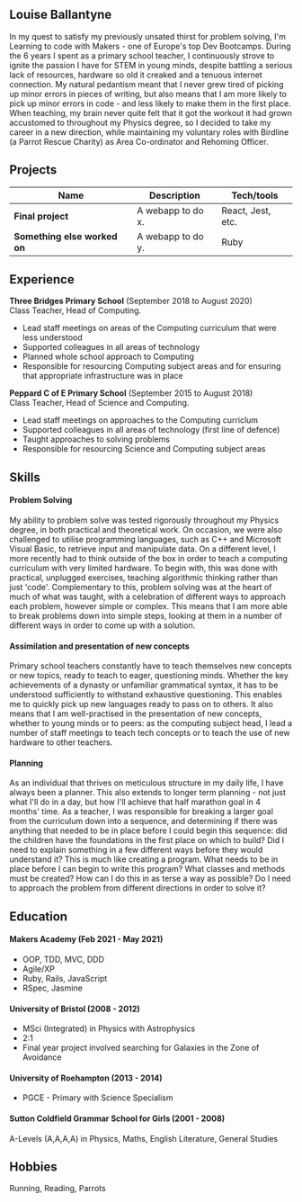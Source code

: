 ## Louise Ballantyne

In my quest to satisfy my previously unsated thirst for problem solving, I'm Learning to code with Makers - one of Europe's top Dev Bootcamps. During the 6 years I spent as a primary school teacher, I continuously strove to ignite the passion I have for STEM in young minds, despite battling a serious lack of resources, hardware so old it creaked and a tenuous internet connection. My natural pedantism meant that I never grew tired of picking up minor errors in pieces of writing, but also means that I am more likely to pick up minor errors in code - and less likely to make them in the first place. When teaching, my brain never quite felt that it got the workout it had grown accustomed to throughout my Physics degree, so I decided to take my career in a new direction, while maintaining my voluntary roles with Birdline (a Parrot Rescue Charity) as Area Co-ordinator and Rehoming Officer.

## Projects

| Name                         | Description       | Tech/tools        |
| ---------------------------- | ----------------- | ----------------- |
| **Final project**            | A webapp to do x. | React, Jest, etc. |
| **Something else worked on** | A webapp to do y. | Ruby              |

## Experience

**Three Bridges Primary School** (September 2018 to August 2020)  
Class Teacher, Head of Computing.

- Lead staff meetings on areas of the Computing curriculum that were less understood
- Supported colleagues in all areas of technology
- Planned whole school approach to Computing 
- Responsible for resourcing Computing subject areas and for ensuring that appropriate infrastructure was in place

**Peppard C of E Primary School** (September 2015 to August 2018)  
Class Teacher, Head of Science and Computing.

- Lead staff meetings on approaches to the Computing curriclum
- Supported colleagues in all areas of technology (first line of defence)
- Taught approaches to solving problems
- Responsible for resourcing Science and Computing subject areas

## Skills

#### Problem Solving

My ability to problem solve was tested rigorously throughout my Physics degree, in both practical and theoretical work. On occasion, we were also challenged to utilise programming languages, such as C++ and Microsoft Visual Basic, to retrieve input and manipulate data. On a different level, I more recently had to think outside of the box in order to teach a computing curriculum with very limited hardware. To begin with, this was done with practical, unplugged exercises, teaching algorithmic thinking rather than just 'code'. Complementary to this, problem solving was at the heart of much of what was taught, with a celebration of different ways to approach each problem, however simple or complex. This means that I am more able to break problems down into simple steps, looking at them in a number of different ways in order to come up with a solution.

#### Assimilation and presentation of new concepts

Primary school teachers constantly have to teach themselves new concepts or new topics, ready to teach to eager, questioning minds. Whether the key achievements of a dynasty or unfamiliar grammatical syntax, it has to be understood sufficiently to withstand exhaustive questioning. This enables me to quickly pick up new languages ready to pass on to others. It also means that I am well-practised in the presentation of new concepts, whether to young minds or to peers: as the computing subject head, I lead a number of staff meetings to teach tech concepts or to teach the use of new hardware to other teachers. 

#### Planning

As an individual that thrives on meticulous structure in my daily life, I have always been a planner. This also extends to longer term planning - not just what I'll do in a day, but how I'll achieve that half marathon goal in 4 months' time. As a teacher, I was responsible for breaking a larger goal from the curriculum down into a sequence, and determining if there was anything that needed to be in place before I could begin this sequence: did the children have the foundations in the first place on which to build? Did I need to explain something in a few different ways before they would understand it? This is much like creating a program. What needs to be in place before I can begin to write this program? What classes and methods must be created? How can I do this in as terse a way as possible? Do I need to approach the problem from different directions in order to solve it? 

## Education

#### Makers Academy (Feb 2021 - May 2021)

- OOP, TDD, MVC, DDD
- Agile/XP
- Ruby, Rails, JavaScript
- RSpec, Jasmine

#### University of Bristol (2008 - 2012)

- MSci (Integrated) in Physics with Astrophysics
- 2:1
- Final year project involved searching for Galaxies in the Zone of Avoidance

#### University of Roehampton (2013 - 2014)

- PGCE - Primary with Science Specialism

#### Sutton Coldfield Grammar School for Girls (2001 - 2008)

A-Levels (A,A,A,A) in Physics, Maths, English Literature, General Studies

## Hobbies

Running, Reading, Parrots
